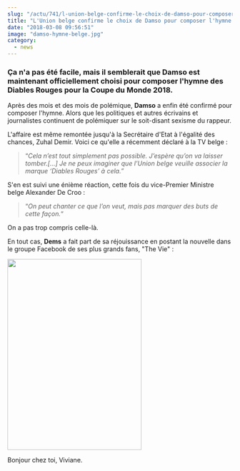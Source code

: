 ```yaml
--- 
slug: "/actu/741/l-union-belge-confirme-le-choix-de-damso-pour-composer-l-hymne-de-la-coupe-du-monde"
title: "L'Union belge confirme le choix de Damso pour composer l'hymne de la Coupe du monde !"
date: "2018-03-08 09:56:51"
image: "damso-hymne-belge.jpg"
category:
  - news
---
```

<h3><strong>Ça n'a pas été facile, mais il semblerait que Damso est maintenant officiellement choisi pour composer l'hymne des Diables Rouges pour la Coupe du Monde 2018.</strong></h3>

<p>Après des mois et des mois de polémique, <strong>Damso</strong> a enfin été confirmé pour composer l'hymne. Alors que les politiques et autres écrivains et journalistes continuent de polémiquer sur le soit-disant sexisme du rappeur.</p>

<p>L'affaire est même remontée jusqu'à la Secrétaire d'Etat à l'égalité des chances, Zuhal Demir. Voici ce qu'elle a récemment déclaré à la TV belge :</p>

<blockquote>
<p>“<em>Cela n’est tout simplement pas possible. J’espère qu’on va laisser tomber.[…] Je ne peux imaginer que l’Union belge veuille associer la marque ‘Diables Rouges’ à cela.”</em></p>
</blockquote>

<p>S'en est suivi une énième réaction, cette fois du vice-Premier Ministre belge Alexander De Croo :</p>

<blockquote>
<p>“<em>On peut chanter ce que l’on veut, mais pas marquer des buts de cette façon.</em>“</p>
</blockquote>

<p>On a pas trop compris celle-là.</p>

<p>En tout cas, <strong>Dems</strong> a fait part de sa réjouissance en postant la nouvelle dans le groupe Facebook de ses plus grands fans, "The Vie" :</p>

<p><img alt="" src="https://i.imgur.com/4jswK8u.png" style="height:428px; width:300px" /></p>

<p>Bonjour chez toi, Viviane.</p>